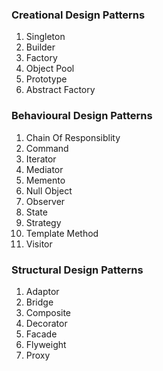 ### Creational Design Patterns
1. Singleton 
2. Builder
3. Factory
4. Object Pool
5. Prototype
6. Abstract Factory

### Behavioural Design Patterns

1. Chain Of Responsiblity
2. Command
3. Iterator
4. Mediator
5. Memento
6. Null Object
7. Observer
8. State
9. Strategy
10. Template Method
11. Visitor


### Structural Design Patterns

1. Adaptor
2. Bridge
3. Composite
4. Decorator
5. Facade
6. Flyweight
7. Proxy
